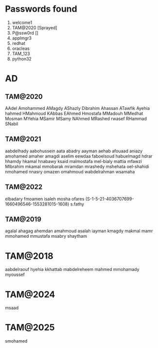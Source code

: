 # Passwords found
1. welcome1
2. TAM@2020 [Sprayed]
3. P@ssw0rd []
4. applmgr3
5. redhat
6. oracleas
7. TAM_123
8. python32

# AD
## TAM@2020
AAdel
Amohammed
AMagdy
AShazly
Dibrahim
Ahassan
ATawfik
Ayehia
hahmed
HMahmoud
KAbbas
EAhmed
Hmostafa
MMadouh
MMedhat
Mosman
MYehia
MSamir
MSamy
NAhmed
MRashed
rwasef
RHammad
SNabil


## TAM@2021
aabdelhady
aabohussein
aata
abadry
aayman
aehab
afouaad
aniazy
amohamed
amaher
amagdi
aselim
eewdaa
faboelsoud
habuelmagd
hdrar
hhamdy
hkamal
hnabawy
ksaid
malmostafa
mel-bialy
mattia
mfawzi
MIbrahim
mkamal
mmobarak
mramdan
mrashedy
mshehata
oel-shahidi
nmohamed
nnasry
omazen
omahmoud
wabdelrahman
wsamaha

## TAM@2022
elbadary
fmoamen
isaleh
mosha
ofares (S-1-5-21-4036707699-1660496546-1553281015-1608)
s.fathy

## TAM@2019
agalal
ahagag
ahemdan
amahmoud
asalah
iayman
kmagdy
makmal
mamr
mmohamed
mmustafa
msabry
shaytham

# TAM@2018
aabdelraouf
hyehia
kkhattab
mabdelreheem
mahmed
mmohamady
myoussef

# TAM@2024
msaad

# TAM@2025
smohamed
